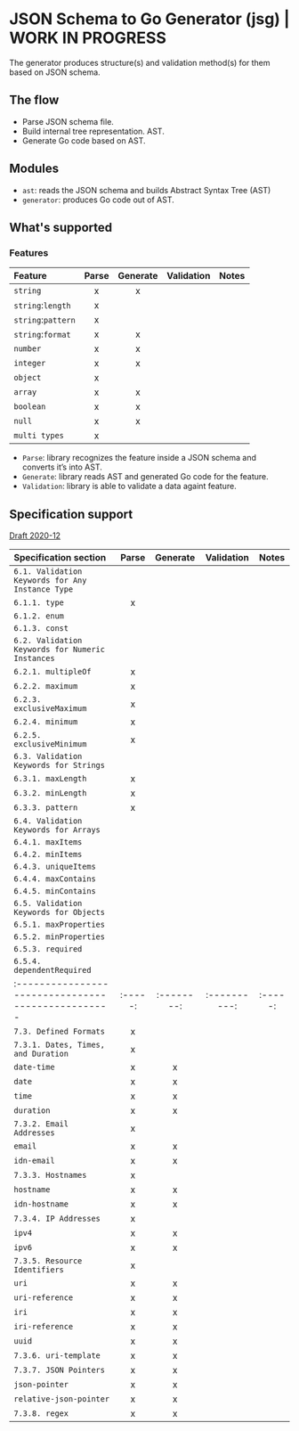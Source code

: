 # JSON Schema to Go Generator (jsg) | WORK IN PROGRESS

The generator produces structure(s) and validation method(s) for them based on
JSON schema.

## The flow

* Parse JSON schema file.
* Build internal tree representation. AST.
* Generate Go code based on AST.


## Modules

* `ast`: reads the JSON schema and builds Abstract Syntax Tree (AST)
* `generator`: produces Go code out of AST.


## What's supported

### Features

| Feature            | Parse | Generate | Validation | Notes |
|:-------------------|:-----:|:--------:|:----------:|:-----:|
| `string`           | x     |x          |            |       |
| `string`:`length`  | x     |          |            |       |
| `string`:`pattern` | x     |          |            |       |
| `string`:`format`  | x     |x          |            |       |
| `number`           | x     |x         |            |       |
| `integer`          | x     |x         |            |       |
| `object`           | x     |          |            |       |
| `array`            | x     |x         |            |       |
| `boolean`          | x     |x         |            |       |
| `null`             | x     |x         |            |       |
| `multi types`      | x     |          |            |       |

* `Parse`: library recognizes the feature inside a JSON schema and converts it’s
  into AST.
* `Generate`: library reads AST and generated Go code for the feature.
* `Validation`: library is able to validate a data againt feature.

## Specification support

[Draft 2020-12](https://json-schema.org/draft/2020-12/json-schema-validation.html)

| Specification section                              | Parse   | Generate   | Validation   | Notes   |
|:---------------------------------------------------|:-------:|:----------:|:------------:|:-------:|
| `6.1. Validation Keywords for Any Instance Type`   |         |            |              |         |
| `6.1.1. type`                                      | x       |            |              |         |
| `6.1.2. enum`                                      |         |            |              |         |
| `6.1.3. const`                                     |         |            |              |         |
| `6.2. Validation Keywords for Numeric Instances`   |         |            |              |         |
| `6.2.1. multipleOf`                                |x        |            |              |         |
| `6.2.2. maximum`                                   |x        |            |              |         |
| `6.2.3. exclusiveMaximum`                          |x        |            |              |         |
| `6.2.4. minimum`                                   |x        |            |              |         |
| `6.2.5. exclusiveMinimum`                          |x        |            |              |         |
| `6.3. Validation Keywords for Strings`             |         |            |              |         |
| `6.3.1. maxLength`                                 | x       |            |              |         |
| `6.3.2. minLength`                                 | x       |            |              |         |
| `6.3.3. pattern`                                   | x       |            |              |         |
| `6.4. Validation Keywords for Arrays`              |         |            |              |         |
| `6.4.1. maxItems`                                  |         |            |              |         |
| `6.4.2. minItems`                                  |         |            |              |         |
| `6.4.3. uniqueItems`                               |         |            |              |         |
| `6.4.4. maxContains`                               |         |            |              |         |
| `6.4.5. minContains`                               |         |            |              |         |
| `6.5. Validation Keywords for Objects`             |         |            |              |         |
| `6.5.1. maxProperties`                             |         |            |              |         |
| `6.5.2. minProperties`                             |         |            |              |         |
| `6.5.3. required`                                  |         |            |              |         |
| `6.5.4. dependentRequired`                         |         |            |              |         |
| :------------------------------------------------- | :-----: | :--------: | :----------: | :-----: |
| `7.3. Defined Formats`                             | x       |            |              |         |
| `7.3.1. Dates, Times, and Duration`                | x       |            |              |         |
| `date-time`                                        | x       |x           |              |         |
| `date`                                             | x       |x           |              |         |
| `time`                                             | x       |x           |              |         |
| `duration`                                         | x       |x           |              |         |
| `7.3.2. Email Addresses`                           | x       |            |              |         |
| `email`                                            | x       |x           |              |         |
| `idn-email`                                        | x       |x           |              |         |
| `7.3.3. Hostnames`                                 | x       |            |              |         |
| `hostname`                                         | x       |x           |              |         |
| `idn-hostname`                                     | x       |x           |              |         |
| `7.3.4. IP Addresses`                              | x       |            |              |         |
| `ipv4`                                             | x       |x           |              |         |
| `ipv6`                                             | x       |x           |              |         |
| `7.3.5. Resource Identifiers`                      | x       |            |              |         |
| `uri`                                              | x       |x           |              |         |
| `uri-reference`                                    | x       |x           |              |         |
| `iri`                                              | x       |x           |              |         |
| `iri-reference`                                    | x       |x           |              |         |
| `uuid`                                             | x       |x           |              |         |
| `7.3.6. uri-template`                              | x       |x           |              |         |
| `7.3.7. JSON Pointers`                             | x       |x           |              |         |
| `json-pointer`                                     | x       |x           |              |         |
| `relative-json-pointer`                            | x       |x           |              |         |
| `7.3.8. regex`                                     | x       |x           |              |         |


